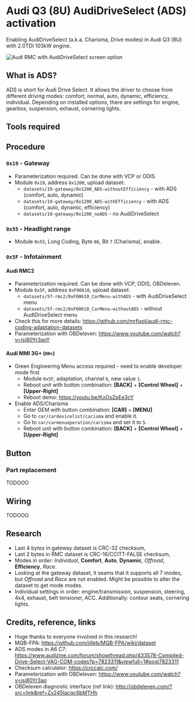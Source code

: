 # Audi Q3 (8U) AudiDriveSelect (ADS) activation
Enabling AudiDriveSelect (a.k.a. Charisma, Drive modes) in Audi Q3 (8U) with 2.0TDI 103kW engine.

![Audi RMC with AudiDriveSelect screen option](https://github.com/mrfixpl/Audi-q3-8u-ADS/blob/main/images/RMC-AudiDriveSelect.jpg?raw=true)

## What is ADS?
ADS is short for Audi Drive Select. It allows the driver to choose from different driving modes: comfort, normal, auto, dynamic, efficiency, individual. Depending on installed options, there are settings for engine, gearbox, suspension, exhaust, cornering lights.

## Tools required

## Procedure
### `0x19` - Gateway
* Parameterization required. Can be done with VCP or ODIS.
* Module `0x19`, address `0x1200`, upload dataset:
  * `datasets/19-gateway/0x1200_ADS-withoutEfficiency` - with ADS (comfort, auto, dynamic)
  * `datasets/19-gateway/0x1200_ADS-withEfficiency` - with ADS (comfort, auto, dynamic, efficiency)
  * `datasets/19-gateway/0x1200_noADS` - no AudiDriveSelect

### `0x55` - Headlight range
* Module `0x55`, Long Coding, Byte `06`, Bit `7` (Charisma), enable.

### `0x5F` - Infotainment
#### Audi RMC2
* Parameterization required. Can be done with VCP, ODIS, OBDeleven.
* Module `0x5F`, address `0xF00610`, upload dataset:
  * `datasets/5f-rmc2/0xF00610_CarMenu-withADS` - with AudiDriveSelect menu
  * `datasets/5f-rmc2/0xF00610_CarMenu-withoutADS` - without AudiDriveSelect menu
* Check this for more details: https://github.com/mrfixpl/audi-rmc-coding-adaptation-datasets
* Parameterization with OBDeleven: https://www.youtube.com/watch?v=jsi80Yr3aoY

#### Audi MMI 3G+ (`HN+`)
* Green Engineering Menu access required - need to enable developer mode first
  * Module `0x5F`, adaptation, channel `6`, new value `1`.
  * Reboot unit with button combination: **[BACK]** + **[Control Wheel]** + **[Upper-Right]**
  * Reboot demo: https://youtu.be/KxOsZpEe3cY
* Enable ADS/Charisma
  * Enter GEM with button combination: **[CAR]** + **[MENU]**
  * Go to `car/cardevicelist/carisma` and enable it.
  * Go to `car/carmenuoperation/carisma` and set it to `5`.
  * Reboot unit with button combination: **[BACK]** + **[Control Wheel]** + **[Upper-Right]**

## Button
### Part replacement
TODOOO

## Wiring
TODOOO

## Research
* Last 4 bytes in gateway dataset is CRC-32 checksum,
* Last 2 bytes in RMC dataset is CRC-16/CCITT-FALSE checksum,
* Modes in order: *Individual*, **Comfort**, **Auto**, **Dynamic**, *Offroad*, **Efficiency**, *Race*.
* Looking at the gateway dataset, it seams that it supports all 7 modes, but *Offroad* and *Race* are not enabled. Might be possible to alter the dataset to get mode modes.
* Individual settings in order: engine/transmission, suspension, steering, 4x4, exhaust, belt tensioner, ACC. Additionally: contour seats, cornering lights.

## Credits, reference, links
* Huge thanks to everyone involved in this research!
* MQB-FPA: https://github.com/jilleb/MQB-FPA/wiki/dataset
* ADS modes in A6 C7: https://www.audizine.com/forum/showthread.php/433578-Compiled-Drive-Select-VAG-COM-codes?p=7823311&viewfull=1#post7823311
* Checksum calculator: https://crccalc.com/
* Parameterization with OBDeleven: https://www.youtube.com/watch?v=jsi80Yr3ao
* OBDeleven diagnostic interface (ref link): http://obdeleven.com/?src=link&ref=Zy245Iacqc6bMTHh
